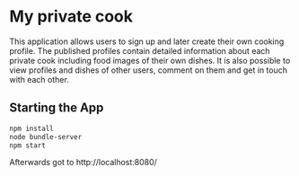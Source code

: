 # My private cook

This application allows users to sign up and later create their own cooking profile. The published profiles contain detailed information about each private cook including food images of their own dishes. It is also possible to view profiles and dishes of other users, comment on them and get in touch with each other.

## Starting the App

```bash
npm install
node bundle-server
npm start
```

Afterwards got to http://localhost:8080/
